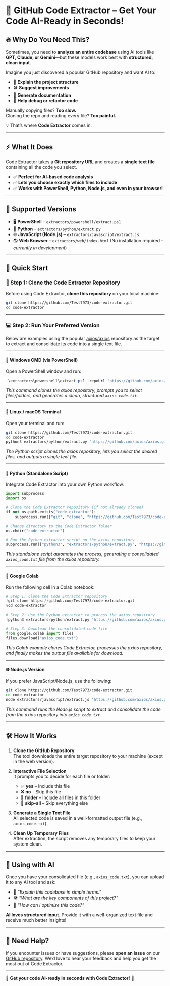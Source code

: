 # 🚀 GitHub Code Extractor – Get Your Code AI-Ready in Seconds!

## 🔥 Why Do You Need This?

Sometimes, you need to **analyze an entire codebase** using AI tools like **GPT, Claude, or Gemini**—but these models work best with **structured, clean input**.

Imagine you just discovered a popular GitHub repository and want AI to:
- 🔎 **Explain the project structure**
- 🛠️ **Suggest improvements**
- 📖 **Generate documentation**
- 🤖 **Help debug or refactor code**

Manually copying files? **Too slow.**  
Cloning the repo and reading every file? **Too painful.**  

💡 That’s where **Code Extractor** comes in.

---

## ⚡ What It Does

Code Extractor takes a **Git repository URL** and creates a **single text file** containing all the code you select.

- ✅ **Perfect for AI-based code analysis**
- ✅ **Lets you choose exactly which files to include**
- ✅ **Works with PowerShell, Python, Node.js, and even in your browser!**

---

## 📌 Supported Versions

- 🖥️ **PowerShell** – `extractors/powershell/extract.ps1`
- 🐍 **Python** – `extractors/python/extract.py`
- 🌐 **JavaScript (Node.js)** – `extractors/javascript/extract.js`
- 🌎 **Web Browser** – `extractors/web/index.html` (No installation required – *currently in development*)

---

## 🚀 Quick Start

### 🏁 Step 1: Clone the Code Extractor Repository

Before using Code Extractor, **clone this repository** on your local machine:

```bash
git clone https://github.com/Test7973/code-extractor.git
cd code-extractor
```

---

### 💻 Step 2: Run Your Preferred Version

Below are examples using the popular [axios/axios](https://github.com/axios/axios) repository as the target to extract and consolidate its code into a single text file.

---

#### **🔹 Windows CMD (via PowerShell)**

Open a PowerShell window and run:

```powershell
.\extractors\powershell\extract.ps1 -repoUrl "https://github.com/axios/axios.git" -outputFile "axios_code.txt"
```

*This command clones the axios repository, prompts you to select files/folders, and generates a clean, structured `axios_code.txt`.*

---

#### **🐧 Linux / macOS Terminal**

Open your terminal and run:

```bash
git clone https://github.com/Test7973/code-extractor.git
cd code-extractor
python3 extractors/python/extract.py "https://github.com/axios/axios.git" "axios_code.txt"
```

*The Python script clones the axios repository, lets you select the desired files, and outputs a single text file.*

---

#### **🐍 Python (Standalone Script)**

Integrate Code Extractor into your own Python workflow:

```python
import subprocess
import os

# Clone the Code Extractor repository (if not already cloned)
if not os.path.exists("code-extractor"):
    subprocess.run(["git", "clone", "https://github.com/Test7973/code-extractor.git"])

# Change directory to the Code Extractor folder
os.chdir("code-extractor")

# Run the Python extractor script on the axios repository
subprocess.run(["python3", "extractors/python/extract.py", "https://github.com/axios/axios.git", "axios_code.txt"])
```

*This standalone script automates the process, generating a consolidated `axios_code.txt` file from the axios repository.*

---

#### **🌟 Google Colab**

Run the following cell in a Colab notebook:

```python
# Step 1: Clone the Code Extractor repository
!git clone https://github.com/Test7973/code-extractor.git
%cd code-extractor

# Step 2: Use the Python extractor to process the axios repository
!python3 extractors/python/extract.py "https://github.com/axios/axios.git" "axios_code.txt"

# Step 3: Download the consolidated code file
from google.colab import files
files.download("axios_code.txt")
```

*This Colab example clones Code Extractor, processes the axios repository, and finally makes the output file available for download.*

---

#### **🌐 Node.js Version**

If you prefer JavaScript/Node.js, use the following:

```bash
git clone https://github.com/Test7973/code-extractor.git
cd code-extractor
node extractors/javascript/extract.js "https://github.com/axios/axios.git" "axios_code.txt"
```

*This command runs the Node.js script to extract and consolidate the code from the axios repository into `axios_code.txt`.*

---

## 🛠️ How It Works

1. **Clone the GitHub Repository**  
   The tool downloads the entire target repository to your machine (except in the web version).

2. **Interactive File Selection**  
   It prompts you to decide for each file or folder:
   - ✅ **yes** – Include this file
   - ❌ **no** – Skip this file
   - 📁 **folder** – Include all files in this folder
   - 🚀 **skip-all** – Skip everything else

3. **Generate a Single Text File**  
   All selected code is saved in a well-formatted output file (e.g., `axios_code.txt`).

4. **Clean Up Temporary Files**  
   After extraction, the script removes any temporary files to keep your system clean.

---

## 🧠 Using with AI

Once you have your consolidated file (e.g., `axios_code.txt`), you can upload it to any AI tool and ask:

- 🤖 _"Explain this codebase in simple terms."_
- 🛠️ _"What are the key components of this project?"_
- 🚀 _"How can I optimize this code?"_

**AI loves structured input.** Provide it with a well-organized text file and receive much better insights!

---

## 📩 Need Help?

If you encounter issues or have suggestions, please **open an issue** on our [GitHub repository](https://github.com/Test7973/code-extractor/). We’d love to hear your feedback and help you get the most out of Code Extractor.

---

🚀 **Get your code AI-ready in seconds with Code Extractor!** 🚀
